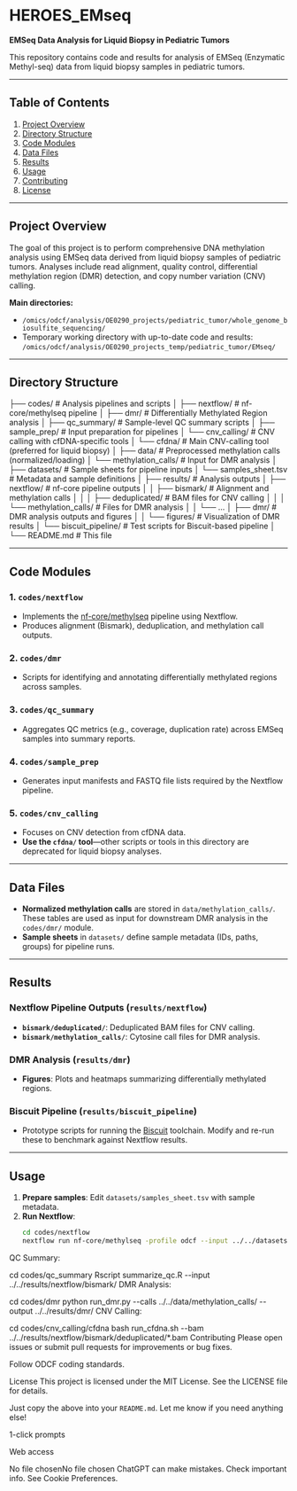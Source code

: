 # HEROES_EMseq

**EMSeq Data Analysis for Liquid Biopsy in Pediatric Tumors**

This repository contains code and results for analysis of EMSeq (Enzymatic Methyl-seq) data from liquid biopsy samples in pediatric tumors.

---

## Table of Contents
1. [Project Overview](#project-overview)  
2. [Directory Structure](#directory-structure)  
3. [Code Modules](#code-modules)  
4. [Data Files](#data-files)  
5. [Results](#results)  
6. [Usage](#usage)  
7. [Contributing](#contributing)  
8. [License](#license)  

---

## Project Overview
The goal of this project is to perform comprehensive DNA methylation analysis using EMSeq data derived from liquid biopsy samples of pediatric tumors. Analyses include read alignment, quality control, differential methylation region (DMR) detection, and copy number variation (CNV) calling.

**Main directories:**
- `/omics/odcf/analysis/OE0290_projects/pediatric_tumor/whole_genome_biosulfite_sequencing/`
- Temporary working directory with up-to-date code and results:  
  `/omics/odcf/analysis/OE0290_projects_temp/pediatric_tumor/EMseq/`

---

## Directory Structure
├── codes/ # Analysis pipelines and scripts
│ ├── nextflow/ # nf-core/methylseq pipeline
│ ├── dmr/ # Differentially Methylated Region analysis
│ ├── qc_summary/ # Sample-level QC summary scripts
│ ├── sample_prep/ # Input preparation for pipelines
│ └── cnv_calling/ # CNV calling with cfDNA-specific tools
│ └── cfdna/ # Main CNV-calling tool (preferred for liquid biopsy)
│
├── data/ # Preprocessed methylation calls (normalized/loading)
│ └── methylation_calls/ # Input for DMR analysis
│
├── datasets/ # Sample sheets for pipeline inputs
│ └── samples_sheet.tsv # Metadata and sample definitions
│
├── results/ # Analysis outputs
│ ├── nextflow/ # nf-core pipeline outputs
│ │ ├── bismark/ # Alignment and methylation calls
│ │ │ ├── deduplicated/ # BAM files for CNV calling
│ │ │ └── methylation_calls/ # Files for DMR analysis
│ │ └── ...
│ ├── dmr/ # DMR analysis outputs and figures
│ │ └── figures/ # Visualization of DMR results
│ └── biscuit_pipeline/ # Test scripts for Biscuit-based pipeline
│
└── README.md # This file


---

## Code Modules

### 1. `codes/nextflow`
- Implements the [nf-core/methylseq](https://github.com/nf-core/methylseq) pipeline using Nextflow.
- Produces alignment (Bismark), deduplication, and methylation call outputs.

### 2. `codes/dmr`
- Scripts for identifying and annotating differentially methylated regions across samples.

### 3. `codes/qc_summary`
- Aggregates QC metrics (e.g., coverage, duplication rate) across EMSeq samples into summary reports.

### 4. `codes/sample_prep`
- Generates input manifests and FASTQ file lists required by the Nextflow pipeline.

### 5. `codes/cnv_calling`
- Focuses on CNV detection from cfDNA data.
- **Use the `cfdna/` tool**—other scripts or tools in this directory are deprecated for liquid biopsy analyses.

---

## Data Files
- **Normalized methylation calls** are stored in `data/methylation_calls/`. These tables are used as input for downstream DMR analysis in the `codes/dmr/` module.
- **Sample sheets** in `datasets/` define sample metadata (IDs, paths, groups) for pipeline runs.

---

## Results

### Nextflow Pipeline Outputs (`results/nextflow`)
- **`bismark/deduplicated/`**: Deduplicated BAM files for CNV calling.
- **`bismark/methylation_calls/`**: Cytosine call files for DMR analysis.

### DMR Analysis (`results/dmr`)
- **Figures**: Plots and heatmaps summarizing differentially methylated regions.

### Biscuit Pipeline (`results/biscuit_pipeline`)
- Prototype scripts for running the [Biscuit](https://informatics.fas.harvard.edu/biscuit/) toolchain. Modify and re-run these to benchmark against Nextflow results.

---

## Usage
1. **Prepare samples**: Edit `datasets/samples_sheet.tsv` with sample metadata.  
2. **Run Nextflow**:
   ```bash
   cd codes/nextflow
   nextflow run nf-core/methylseq -profile odcf --input ../../datasets/samples_sheet.tsv
QC Summary:

cd codes/qc_summary
Rscript summarize_qc.R --input ../../results/nextflow/bismark/
DMR Analysis:

cd codes/dmr
python run_dmr.py --calls ../../data/methylation_calls/ --output ../../results/dmr/
CNV Calling:

cd codes/cnv_calling/cfdna
bash run_cfdna.sh --bam ../../results/nextflow/bismark/deduplicated/*.bam
Contributing
Please open issues or submit pull requests for improvements or bug fixes.

Follow ODCF coding standards.

License
This project is licensed under the MIT License. See the LICENSE file for details.


Just copy the above into your `README.md`. Let me know if you need anything else!



1-click prompts

Web access

No file chosenNo file chosen
ChatGPT can make mistakes. Check important info. See Cookie Preferences.
